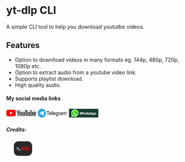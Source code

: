 # yt-dlp CLI
A simple CLI tool to help you download yoututbe videos.

## Features
* Option to downlload videos in many formats eg. 144p, 480p, 720p, 1080p etc.
* Option to extract audio from a youtube video link.
* Supports playlist download.
* High quality audio.

#### My social media links
<a href='https://www.youtube.com/channel/UCtVgLGT-EfVYmem6XZFCwYw' target='_blank'>
    <img src='images/yticon.png' style='width: 80px; height:25px' alt='youtube-icon'></a>
    <a href='https://shadoworbs.t.me' target='_blank'>
    <img src='images/tlogo.png' style='height: 25px; width: 80px; background: white;' alt='telegram-icon'></a>
    <a href='https://wa.me/+233547348131' target='_blank'>
    <img src='images/walogo.png' style='width: 80px; height: 25px;' alt='whatsapp-icon'></a>

##### **Credits:**
<a href='https://github.com/yt-dlp/yt-dlp' target='_blank'>
<img src='images/icon.png' alt='yt-dlp icon' style='width: 50px; height: 40px; border: 0.5px solid grey; border-radius: 12px; margin: 0px 20px 0px; box-sizing: border-box;'></a>